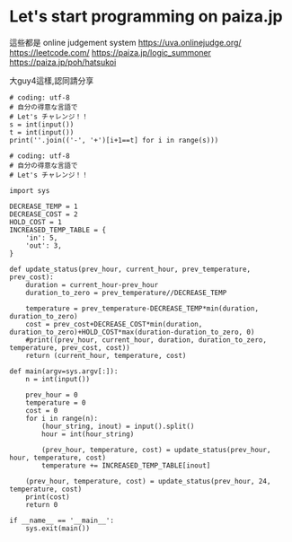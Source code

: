 Let's start programming on paiza.jp
===

這些都是 online judgement system
https://uva.onlinejudge.org/
https://leetcode.com/
https://paiza.jp/logic_summoner
https://paiza.jp/poh/hatsukoi

大guy4這樣,認同請分享

```python=
# coding: utf-8
# 自分の得意な言語で
# Let's チャレンジ！！
s = int(input())
t = int(input())
print(''.join(('-', '+')[i+1==t] for i in range(s)))
```

```python=
# coding: utf-8
# 自分の得意な言語で
# Let's チャレンジ！！

import sys

DECREASE_TEMP = 1
DECREASE_COST = 2
HOLD_COST = 1
INCREASED_TEMP_TABLE = {
    'in': 5,
    'out': 3,
}

def update_status(prev_hour, current_hour, prev_temperature, prev_cost):
    duration = current_hour-prev_hour
    duration_to_zero = prev_temperature//DECREASE_TEMP

    temperature = prev_temperature-DECREASE_TEMP*min(duration, duration_to_zero)
    cost = prev_cost+DECREASE_COST*min(duration, duration_to_zero)+HOLD_COST*max(duration-duration_to_zero, 0)
    #print((prev_hour, current_hour, duration, duration_to_zero, temperature, prev_cost, cost))
    return (current_hour, temperature, cost)

def main(argv=sys.argv[:]):
    n = int(input())

    prev_hour = 0
    temperature = 0
    cost = 0
    for i in range(n):
        (hour_string, inout) = input().split()
        hour = int(hour_string)

        (prev_hour, temperature, cost) = update_status(prev_hour, hour, temperature, cost)
        temperature += INCREASED_TEMP_TABLE[inout]

    (prev_hour, temperature, cost) = update_status(prev_hour, 24, temperature, cost)
    print(cost)
    return 0

if __name__ == '__main__':
    sys.exit(main())
```

